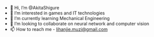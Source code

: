 - 👋 Hi, I’m @AkitaShigure 
- 👀 I’m interested in games and IT technologies
- 🌱 I’m currently learning Mechanical Engineering
- 💞️ I’m looking to collaborate on neural network and computer vision
- 📫 How to reach me - lihanjie.muzi@gmail.com

<!---
AkitaShigure/AkitaShigure is a ✨ special ✨ repository because its `README.md` (this file) appears on your GitHub profile.
You can click the Preview link to take a look at your changes.
--->
